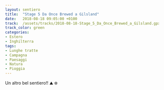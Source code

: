```yaml
---
layout: sentiero
title:  "Stage 5 Da Once Brewed a Gilsland"
date:   2018-08-18 09:05:00 +0100
track:  /assets/tracks/2018-08-18-Stage_5_Da_Once_Brewed_a_Gilsland.gpx
track_color: green
categories:
- Estero
- Inghilterra
tags:
- Lunghe tratte
- Campagna
- Paesaggi
- Natura
- Pioggia
---
```


Un altro bel sentiero!! :mountain: :snowflake:
